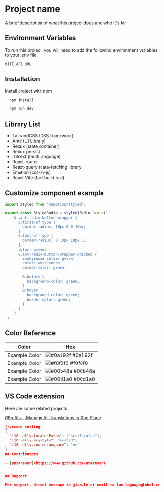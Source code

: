 
# Project name

A brief description of what this project does and who it's for

## Environment Variables

To run this project, you will need to add the following environment variables to your .env file

`VITE_API_URL`



## Installation

Install project with npm
```bash
  npm install
```
```bash
  npm run dev
```

## Library List

- TailwindCSS (CSS framework)
- Antd (UI Library)
- Redux (state container)
- Redux persist
- i18next (multi language)
- React-router
- React-query (data-fetching library)
- Emotion (css-in-js)
- React Vite (fast build tool)
## Customize component example

```javascript
import styled from '@emotion/styled';

export const StyledRadio = styled(Radio.Group)`
    & .ant-radio-button-wrapper {
      &:first-of-type {
        border-radius: 10px 0 0 10px;
      }
      &:last-of-type {
        border-radius: 0 10px 10px 0;
      }
      color: green;
      &.ant-radio-button-wrapper-checked {
        background-color: green;
        color: whitesmoke;
        border-color: green;

        &:before {
          background-color: green;
        }
        &:hover {
          background-color: green;
          border-color: green;
        }
      }
    }
`;
```

## Color Reference

| Color             | Hex                                                                |
| ----------------- | ------------------------------------------------------------------ |
| Example Color | ![#0a192f](https://via.placeholder.com/10/0a192f?text=+) #0a192f |
| Example Color | ![#f8f8f8](https://via.placeholder.com/10/f8f8f8?text=+) #f8f8f8 |
| Example Color | ![#00b48a](https://via.placeholder.com/10/00b48a?text=+) #00b48a |
| Example Color | ![#00d1a0](https://via.placeholder.com/10/00b48a?text=+) #00d1a0 |


## VS Code extension

Here are some related projects

[i18n Ally - Manage All Translations in One Place](https://github.com/lokalise/i18n-ally)
```json
//vscode setting
{
  "i18n-ally.localesPaths": ["src/locales"],
  "i18n-ally.keystyle": "nested",
  "i18n-ally.sourceLanguage": "en"
}
## Contributors

- [@nt4rever](https://www.github.com/nt4rever)


## Support

For support, direct message to @tan.le or email to tan.le@napaglobal.com


